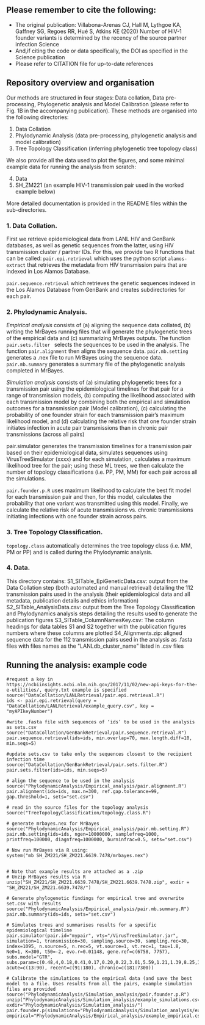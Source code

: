  
## Please remember to cite the following:
- The original publication: Villabona-Arenas CJ, Hall M, Lythgoe KA, Gaffney SG, Regoes RR, Hué S, Atkins KE (2020) Number of HIV-1 founder variants is determined by the recency of the source partner infection Science
- And,if citing the code or data specifically, the DOI as specified in the Science publication
- Please refer to CITATION file for up-to-date references

## Repository overview and organisation
Our methods are structured in four stages: Data collation, Data pre-processing, Phylogenetic analysis and Model Calibration (please refer to Fig. 1B in the accompanying publication). These methods are organised into the following directories:
1. Data Collation
2. Phylodynamic Analysis (data pre-processing, phylogenetic analysis and model calibration)
3. Tree Topology Classification (inferring phylogenetic tree topology class)


We also provide all the data used to plot the figures, and some minimal example data for running the analysis from scratch:

4. Data
5. SH_ZM221 (an example HIV-1 transmission pair used in the worked example below)

More detailed documentation is provided in the README files within the sub-directories. 

### 1. Data Collation.
First we retrieve epidemiological data from LANL HIV and GenBank databases, as well as genetic sequences from the latter, using HIV transmission cluster / partner IDs. For this, we provide two R functions that can be called:
```pair.epi.retrieval``` which uses the python script ```alamos-extract``` that retrieves the metadata from HIV transmission pairs that are indexed in Los Alamos Database. 
 
 
```pair.sequence.retrieval``` which retrieves the genetic sequences indexed in the Los Alamos Database from GenBank and creates subdirectories for each pair.
 
### 2. Phylodynamic Analysis.
*Empirical analysis* consists of (a) aligning the sequence data collated, (b) writing the  MrBayes running files that will generate the phylogenetic trees of the empirical data and (c) summarizing MrBayes outputs.
The function ```pair.sets.filter ``` selects the sequences to be used in the analysis. The function ```pair.alignment``` then aligns the sequence data.
```pair.mb.setting``` generates a .nex file to run MrBayes using the sequence data.
```pair.mb.summary``` generates a summary file of the phylogenetic analysis completed in MrBayes. 
 
*Simulation analysis* consists of (a) simulating phylogenetic trees for a transmission pair using the epidemiological timelines for that pair for a range of transmission models, (b) computing the likelihood associated with each transmission model by combining both the empirical and simulation outcomes for a transmission pair (Model calibration), (c) calculating the probability of one founder strain for each transmission pair’s maximum likelihood model, and (d) calculating the relative risk that one founder strain initiates infection in acute pair transmissions than in chronic pair transmissions (across all pairs)
 
pair.simulator generates the transmission timelines for a transmission pair based on their epidemiological data, simulates sequences using VirusTreeSimulator (xxxx) and for each simulation, calculates a maximum likelihood tree for the pair; using these ML trees, we then calculate the number of topology classifications (i.e. PP, PM, MM) for each pair across all the simulations.  
 
```pair.founder.p.R``` uses maximum likelihood to calculate the best fit model for each transmission pair and then, for this model, calculates the probability that one variant was transmitted using this model. Finally, we calculate the relative risk of acute transmissions vs. chronic transmissions initiating infections with one founder strain across pairs.
 
 
### 3. Tree Topology Classification.
```topology.class``` automatically determines the tree topology class (i.e. MM, PM or PP) and is called during the Phylodynamic analysis. 
 
### 4. Data.
This directory contains:
S1_SITable_EpiGeneticData.csv: output from the Data Collation step (both automated and manual retrieval) detailing the 112 transmission pairs used in the analysis (their epidemiological data and all metadata, publication details and ethics information)
S2_SITable_AnalysisData.csv: output from the Tree Topology Classification and Phylodynamics analysis steps detailing the results used to generate the publication figures
S3_SITable_ColumnNamesKey.csv: The column headings for data tables S1 and S2 together with the publication figures numbers where these columns are plotted
S4_Alignments.zip: aligned sequence data for the 112 transmission pairs used in the analysis as .fasta files with files names as the "LANLdb_cluster_name" listed in .csv files
 
## Running the analysis: example code
 
```setwd(<filepath to TransmissionPairs>)
#request a key in https://ncbiinsights.ncbi.nlm.nih.gov/2017/11/02/new-api-keys-for-the-e-utilities/, query.txt example is specified 
source("DataCollation/LANLRetrieval/pair.epi.retrieval.R")
ids <- pair.epi.retrieval(query = "DataCollation/LANLRetrieval/example_query.csv", key = "myAPIkeyNumber")

#write .fasta file with sequences of ‘ids’ to be used in the analysis as sets.csv
source("DataCollation/GenBankRetrieval/pair.sequence.retrieval.R")
pair.sequence.retrieval(ids=ids, min.overlap=70, max.length.diff=10, min.seqs=5)

#update sets.csv to take only the sequences closest to the recipient infection time
source("DataCollation/GenBankRetrieval/pair.sets.filter.R")
pair.sets.filter(ids=ids, min.seqs=5)

# align the sequence to be used in the analysis
source("PhylodynamicAnalysis/Empirical_analysis/pair.alignment.R")
pair.alignment(ids=ids, max.n=300, ref.gap.tolerance=99, gap.threshold=1, sets="set.csv")

# read in the source files for the topology analysis
source("TreeTopologyClassification/topology.class.R")

# generate mrbayes.nex for MrBayes
source("PhylodynamicAnalysis/Empirical_analysis/pair.mb.setting.R")
pair.mb.setting(ids=ids, ngen=10000000, samplefreq=1000, printfreq=100000, diagnfreq=1000000, burninfrac=0.5, sets="set.csv")

# Now run MrBayes via R using:
system("mb SH_ZM221/SH_ZM221.6639.7478/mrbayes.nex")


# Note that example results are attached as a .zip 
# Unzip MrBayes results via R
unzip("SH_ZM221/SH_ZM221.6639.7478/SH_ZM221.6639.7478.zip", exdir = "SH_ZM221/SH_ZM221.6639.7478/")

# Generate phylogenetic findings for empirical tree and overwrite set.csv with results
source("PhylodynamicAnalysis/Empirical_analysis/pair.mb.summary.R")
pair.mb.summary(ids=ids, sets="set.csv")

# Simulates trees and summarises results for a specific epidemiological timeline
pair.simulator(pair.id="mypair", vts="/VirusTreeSimulator.jar", simulation=1, transmission=30, sampling.source=30, sampling.rec=30, index=1095, n.source=5, n.rec=5, vt.source=1, vt.rec=1, tau=1.8, Ne0=1, K=300, t50=-2, evo.r=0.01148, gene.ref=c(6758, 7757), subs.model="GTR", subs.param=c(0.48,4,0.18,0.41,0.17,0.20,0.22,3.01,5.59,1.21,1.39,8.25,1.0)S, acute=c(13:90), recent=c(91:180), chronic=c(181:7300))

# Calibrate the simulations to the empirical data (and save the best model to a file. Uses results from all the pairs, example simulation files are provided
source("PhylodynamicAnalysis/Simulation_analysis/pair.founder.p.R")
unzip("PhylodynamicAnalysis/Simulation_analysis/example_simulations.csv.zip", exdir="PhylodynamicAnalysis/Simulation_analysis/")
pair.founder.p(simulations="PhylodynamicAnalysis/Simulation_analysis/example_simulations.csv", empirical="PhylodynamicAnalysis/Empirical_analysis/example_empirical.csv")```
 

